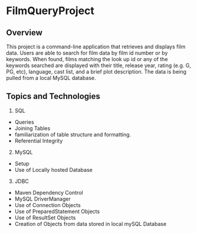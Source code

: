 # FilmQueryProject

## Overview
This project is a command-line application that retrieves and displays film data. Users are able to search for film data by film id number or by keywords. When found, films matching the look up id or any of the keywords searched are displayed with their title, release year, rating (e.g. G, PG, etc), language, cast list, and a brief plot description. The data is being pulled from a local MySQL database.

## Topics and Technologies
1. SQL
  * Queries
  * Joining Tables
  * familiarization of table structure and formatting.
  * Referential Integrity
2. MySQL
  * Setup
  * Use of Locally hosted Database
3. JDBC
  * Maven Dependency Control
  * MySQL DriverManager
  * Use of Connection Objects
  * Use of PreparedStatement Objects
  * Use of ResultSet Objects
  * Creation of Objects from data stored in local mySQL Database
